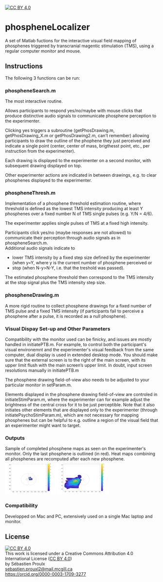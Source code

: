 [![CC BY 4.0][cc-by-shield]][cc-by]  
# phospheneLocalizer
A set of Matlab fuctions for the interactive visual field mapping of phosphenes triggered by transcranial magentic stimulation (TMS), using a regular computer monitor and mouse.

## Instructions
The following 3 functions can be run:

### phospheneSearch.m
The most interactive routine.

Allows participants to respond yes/no/maybe with mouse clicks that produce distinctive audio signals to communicate phosphene perception to the experimenter.

Clicking yes triggers a subroutine (getPhosDrawing.m, getPhosDrawing_X.m or getPhosDrawing2.m, can't remember) allowing participants to draw the outline of the phophene they just perceived and indicate a single point (center, center of mass, brigthesst point, etc., per instruction from the experimenter).

Each drawing is displayed to the experimenter on a second monitor, with subsequent drawing displayed on top.

Other experimenter actions are indicated in between drawings, e.g. to clear phosphenes displayed to the experimenter.

### phospheneThresh.m
Implementation of a phosphene threshold estimation routine, where threshold is defined as the lowest TMS intensity producing at least Y phosphenes over a fixed number N of TMS single pulses (e.g. Y/N = 4/6).

The experimenter applies single pulses of TMS at a fixed high intensity.

Participants click yes/no (maybe responses are not allowed) to communicate their perception through audio signals as in phospheneSearch.m.  
Additional audio signals indicate to
- lower TMS intensity by a fixed step size defined by the experimenter (when y=Y, where y is the current number of phosphene perceived or
- stop (when N-y>N-Y, i.e. that the treshold was passed).

The estimated phosphene threshold then correspond to the TMS intensity at the stop signal plus the TMS intensity step size.

### phospheneDrawing.m
A more rigid routine to collect phosphene drawings for a fixed number of TMS pulse and a fixed TMS intensity (if participants fail to perceive a phosphene after a pulse, it is recorded as a null phosphene).

### Visual Dispay Set-up and Other Parameters

Compatibility with the monitor used can be finicky, and issues are mostly handled in initiatePTB.m. For example, to control both the participant's visual environemnt and the experimenter's visual feedback from the same computer, dual display is used in extended desktop mode. You should make sure that the external screen is to the right of the main screen, with its upper limit flush with the main screen’s upper limit. In doubt, input screen resolutions manually in initiatePTB.m

The phosphene drawing field-of-view also needs to be adjusted to your particular monitor in setParam.m.

Elements displayed in the phosphene drawing field-of-view are controled in initiateStimParam.m, where the experimenter can for example adjust the brightness of the central cross for it to be just perceptible. Note that it also initiates other elements that are displayed only to the experimenter (through initiatePsychoStimParam.m), which are not necessary for mapping phosphenes but can be helpful to e.g. outline a region of the visual field that an experimenter might want to target.

### Outputs
Sample of completed phosphene maps as seen on the experimenter's monitor. Only the last phosphene is outlined (in red). Heat maps combining all phosphenes are recomputed after each new phosphene.  
<img src="./sampleOutput/az10_sess02_phos1__20181018_1459__phospheneDrawingRecord.jpg" width=33% height=33%>
<img src="./sampleOutput/ks19_sess02_phos1__20190527_1057__phospheneDrawingAttend.jpg" width=33.8% height=33.8%>



### Compatibility
Developped on Mac and PC, extensively used on a single Mac laptop and monitor.

## License
[![CC BY 4.0][cc-by-image]][cc-by]  
This work is licensed under a Creative Commons Attribution 4.0 International License ([CC BY 4.0][cc-by])  
by Sébastien Proulx  
sebastien.prouxl2@mail.mcgill.ca  
https://orcid.org/0000-0003-1709-3277  

[cc-by]: http://creativecommons.org/licenses/by/4.0/
[cc-by-image]: https://i.creativecommons.org/l/by/4.0/88x31.png
[cc-by-shield]: https://img.shields.io/badge/License-CC%20BY%204.0-lightgrey.svg
